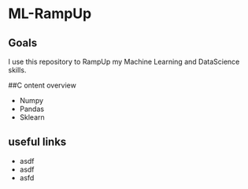 # ML-RampUp

## Goals
I use this repository to RampUp my Machine Learning and DataScience skills.

##C ontent overview
- Numpy
- Pandas
- Sklearn

## useful links
- asdf
- asdf
- asfd
